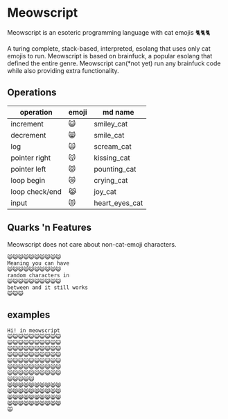 # Meowscript
Meowscript is an esoteric programming language with cat emojis 🐈🐈🐈

A turing complete, stack-based, interpreted, esolang that uses only cat emojis to run. Meowscript is based on brainfuck, a popular esolang that defined the entire genre. Meowscript can(*not yet) run any brainfuck code while also providing extra functionality.

## Operations

| operation | emoji | md name |
|-----------|-------|---------|
| increment | 😺 | smiley_cat |
| decrement | 😸 | smile_cat |
| log | 🙀 | scream_cat |
| pointer right | 😽 | kissing_cat |
| pointer left | 😾 | pounting_cat |
| loop begin | 😿 | crying_cat |
| loop check/end | 😹 | joy_cat |
| input | 😻 | heart_eyes_cat |

## Quarks 'n Features 
Meowscript does not care about non-cat-emoji characters.
```meows
😺😺😺😺😺😺😺😺😺😺
Meaning you can have
😺😺😺😺😺😺😺😺😺😺
random characters in
😺😺😺😺😺😺😺😺😺😺
between and it still works
😺😺😺
```

## examples

```meows
Hi! in meowscript
😺😺😺😺😺😺😺😺😺😺
😺😺😺😺😺😺😺😺😺😺
😺😺😺😺😺😺😺😺😺😺
😺😺😺😺😺😺😺😺😺😺
😺😺😺😺😺😺😺😺😺😺
😺😺😺😺😺😺😺😺😺😺
😺😺😺😺😺😺😺😺😺😺
😺😺🙀😺🙀
😸😸😸😸😸😸😸😸😸😸
😸😸😸😸😸😸😸😸😸😸
😸😸😸😸😸😸😸😸😸😸
😸😸😸😸😸😸😸😸😸😸
🙀
```
